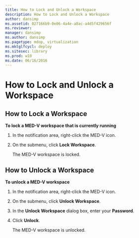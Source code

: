```yaml
---
title: How to Lock and Unlock a Workspace
description: How to Lock and Unlock a Workspace
author: dansimp
ms.assetid: 027166b9-0e06-4a4e-a8ac-a4d5f429656f
ms.reviewer: 
manager: dansimp
ms.author: dansimp
ms.pagetype: mdop, virtualization
ms.mktglfcycl: deploy
ms.sitesec: library
ms.prod: w10
ms.date: 06/16/2016
---
```



# How to Lock and Unlock a Workspace


## How to Lock a Workspace


**To lock a MED-V workspace that is currently running**

1.  In the notification area, right-click the MED-V icon.

2.  On the submenu, click **Lock Workspace**.

    The MED-V workspace is locked.

## How to Unlock a Workspace


**To unlock a MED-V workspace**

1.  In the notification area, right-click the MED-V icon.

2.  On the submenu, click **Unlock Workspace**.

3.  In the **Unlock Workspace** dialog box, enter your **Password**.

4.  Click **Unlock**.

    The MED-V workspace is unlocked.

 

 





